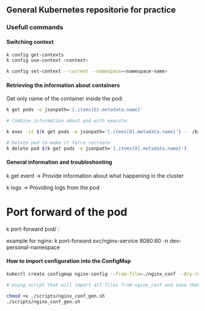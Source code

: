 ## General Kubernetes repositorie for practice

### Usefull commands

#### Switching context
```bash
k config get-contexts 
k config use-context <context>

k config set-context --current --namespace=<namespace-name>
```
#### Retrieving the information about containers
Get only name of the container inside the pod:

```bash
k get pods -o jsonpath='{.items[0}.metadata.name}'

# Combine information about pod with execute:

k exec -it $(k get pods -o jsonpath='{.items[0].metadata.name}') -- /bin/bash

# Delete pod to make it force recreate
k delete pod $(k get pods -o jsonpath='{.items[0].metadata.name}')

```



#### General information and troubleshooting
k get event -> Provide information about what happening in the cluster

k logs <pod-name> -> Providing logs from the pod

# Port forward of the  pod

k port-forward pod/<pod-name> <local-port>:<pod-port>

example for nginx:
k port-forward svc/nginx-service 8080:80 -n dev-personal-namespace


#### How to import configuration into the ConfigMap
```bash
kubectl create configmap nginx-config --from-file=./nginx_conf --dry-run=client -o yaml > 320-nginxConfigMap.yml

# Using script that will import all files from nginx_conf and save them into configMap file

chmod +x ./scripts/nginx_conf_gen.sh
./scripts/nginx_conf_gen.sh
```

